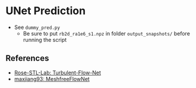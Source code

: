 # UNet Prediction

- See `dummy_pred.py`
    - Be sure to put `rb2d_ra1e6_s1.npz` in folder `output_snapshots/` before running the script

## References

- [Rose-STL-Lab: Turbulent-Flow-Net](https://github.com/Rose-STL-Lab/Turbulent-Flow-Net)
- [maxjiang93: MeshfreeFlowNet](https://github.com/maxjiang93/space_time_pde)